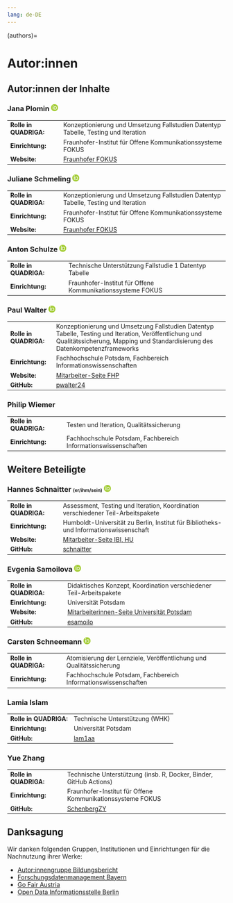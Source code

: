 ```yaml
---
lang: de-DE
---
```

(authors)=
# Autor:innen

## Autor:innen der Inhalte

### Jana Plomin <a href="https://orcid.org/0000-0003-0127-7493" target="_blank">![](_images/ORCID-iD_icon-16x16.png)</a>
<table style="margin-left: 0">
<tr>
<td><b>Rolle in QUADRIGA:</b></td>
<td>Konzeptionierung und Umsetzung Fallstudien Datentyp Tabelle, Testing und Iteration</td>
</tr>
<tr>
<td><b>Einrichtung:</b></td>
<td>Fraunhofer-Institut für Offene Kommunikationssysteme FOKUS</td>
</tr>
<tr>
<td><b>Website:</b></td>
<td><a href="https://www.fokus.fraunhofer.de/8fb7bdcc1d2bd6e8" class="external-link" target="_blank">Fraunhofer FOKUS</a></td>
</tr>
</table>

### Juliane Schmeling <a href="https://orcid.org/0009-0005-9814-1139" target="_blank">![](_images/ORCID-iD_icon-16x16.png)</a>
<table style="margin-left: 0">
<tr>
<td><b>Rolle in QUADRIGA:</b></td>
<td>Konzeptionierung und Umsetzung Fallstudien Datentyp Tabelle, Testing und Iteration</td>
</tr>
<tr>
<td><b>Einrichtung:</b></td>
<td>Fraunhofer-Institut für Offene Kommunikationssysteme FOKUS</td>
</tr>
<tr>
<td><b>Website:</b></td>
</td><td><a href="https://www.fokus.fraunhofer.de/a1b4f9c17da1c9a6" class="external-link" target="_blank">Fraunhofer FOKUS</a></td>
</tr>
</table>

### Anton Schulze <a href="https://orcid.org/0009-0003-5670-8577" target="_blank">![](_images/ORCID-iD_icon-16x16.png)</a>
<table style="margin-left: 0">
<tr>
<td><b>Rolle in QUADRIGA:</b></td>
<td>Technische Unterstützung Fallstudie 1 Datentyp Tabelle</td>
</tr>
<tr>
<td><b>Einrichtung:</b></td>
<td>Fraunhofer-Institut für Offene Kommunikationssysteme FOKUS</td>
</tr>
</table>

### Paul Walter <a href="https://orcid.org/0000-0002-9236-3268" target="_blank">![](_images/ORCID-iD_icon-16x16.png)</a>
<table style="margin-left: 0">
<tr>
<td><b>Rolle in QUADRIGA:</b></td>
<td>Konzeptionierung und Umsetzung Fallstudien Datentyp Tabelle, Testing und Iteration, Veröffentlichung und Qualitätssicherung, Mapping und Standardisierung des Datenkompetenzframeworks</td>
</tr>
<tr>
<td><b>Einrichtung:</b></td>
<td>Fachhochschule Potsdam, Fachbereich Informationswissenschaften</td>
</tr>
<tr>
<td><b>Website:</b></td>
<td><a href="https://www.fh-potsdam.de/hochschule-netzwerk/personen/paul-walter" class="external-link" target="_blank">Mitarbeiter-Seite FHP</a></td>
</tr>
<tr>
<td><b>GitHub:</b></td>
<td><a href="https://github.com/pwalter24" class="external-link" target="_blank">pwalter24</a></td>
</tr>
</table>

### Philip Wiemer
<table style="margin-left: 0">
<tr>
<td><b>Rolle in QUADRIGA:</b></td>
<td>Testen und Iteration, Qualitätssicherung</td>
</tr>
<tr>
<td><b>Einrichtung:</b></td>
<td>Fachhochschule Potsdam, Fachbereich Informationswissenschaften</td>
</tr>
</table>  

## Weitere Beteiligte  

### Hannes Schnaitter <span style="font-size:8pt">(er/ihm/sein)</span> <a href="https://orcid.org/0000-0002-1602-6032" target="_blank">![](_images/ORCID-iD_icon-16x16.png)</a>
<table style="margin-left: 0">
<tr>
<td><b>Rolle in QUADRIGA:</b></td>
<td>Assessment, Testing und Iteration, Koordination verschiedener Teil-Arbeitspakete</td>
</tr>
<tr>
<td><b>Einrichtung:</b></td>
<td>Humboldt-Universität zu Berlin, Institut für Bibliotheks- und Informationswissenschaft</td>
</tr>
<tr>
<td><b>Website:</b></td>
<td><a href="https://www.ibi.hu-berlin.de/de/institut/personen/schnaitter" class="external-link" target="_blank">Mitarbeiter-Seite IBI, HU</a></td>
</tr>
<tr>
<td><b>GitHub:</b></td>
<td><a href="https://github.com/schnaitter" class="external-link" target="_blank">schnaitter</a></td>
</tr>
</table>

### Evgenia Samoilova <a href="https://orcid.org/0000-0003-3858-901X" target="_blank">![](_images/ORCID-iD_icon-16x16.png)</a>
<table style="margin-left: 0">
<tr>
<td><b>Rolle in QUADRIGA:</b></td>
<td>Didaktisches Konzept, Koordination verschiedener Teil-Arbeitspakete</td>
</tr>
<tr>
<td><b>Einrichtung:</b></td>
<td>Universität Potsdam</td>
</tr>
<tr>
<td><b>Website:</b></td>
<td><a href="https://www.uni-potsdam.de/de/multimedia/team/wissenschaftliches-personal/evgenia-samoilova-phd" class="external-link" target="_blank">Mitarbeiterinnen-Seite Universität Potsdam</td>
</tr>
<tr>
<td><b>GitHub:</b></td>
<td><a href="https://github.com/esamoilo" class="external-link" target="_blank">esamoilo</a></td>
</tr>
</table>
  
### Carsten Schneemann <a href="https://orcid.org/0000-0002-2683-5853" target="_blank">![](_images/ORCID-iD_icon-16x16.png)</a>
<table style="margin-left: 0">
<tr>
<td><b>Rolle in QUADRIGA:</b></td>
<td>Atomisierung der Lernziele, Veröffentlichung und Qualitätssicherung</td>
</tr>
<tr>
<td><b>Einrichtung:</b></td>
<td>Fachhochschule Potsdam, Fachbereich Informationswissenschaften</td>
</tr>
</table>

### Lamia Islam
<table style="margin-left: 0">
<tr>
<td><b>Rolle in QUADRIGA:</b></td>
<td>Technische Unterstützung (WHK)</td>
</tr>
<tr>
<td><b>Einrichtung:</b></td>
<td>Universität Potsdam</td>
</tr>
<tr>
<td><b>GitHub:</b></td>
<td><a href="https://github.com/lam1aa" class="external-link" target="_blank">lam1aa</a></td>
</tr>
</table>  

### Yue Zhang
<table style="margin-left: 0">
<tr>
<td><b>Rolle in QUADRIGA:</b></td>
<td>Technische Unterstützung (insb. R, Docker, Binder, GitHub Actions)</td>
</tr>
<tr>
<td><b>Einrichtung:</b></td>
<td>Fraunhofer-Institut für Offene Kommunikationssysteme FOKUS</td>
</tr>
<tr>
<td><b>GitHub:</b></td>
<td><a href="https://github.com/SchenbergZY" class="external-link" target="_blank">SchenbergZY</a></td>
</tr>
</table>  


## Danksagung

Wir danken folgenden Gruppen, Institutionen und Einrichtungen für die Nachnutzung ihrer Werke:

- <a href="https://www.bildungsbericht.de/de/autor-innengruppe-bildungsbericht/autorengruppe" target="_blank">Autor:innengruppe Bildungsbericht</a>  
- <a href="https://www.fdm-bayern.org/" target="_blank">Forschungsdatenmanagement Bayern</a>  
- <a href="https://fair-office.at/" target="_blank">Go Fair Austria</a>  
- <a href="https://odis-berlin.de/" target="_blank">Open Data Informationsstelle Berlin</a>  
